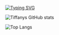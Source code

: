 [![Typing SVG](https://readme-typing-svg.demolab.com/?lines=hi;<3)](https://git.io/typing-svg)

![Tiffanys GitHub stats](https://github-readme-stats.vercel.app/api?username=tiff-git&hide=contribs,prs&show_icons=true&theme=material-palenight&rank_icon=github&include_all_commits=true)

![Top Langs](https://github-readme-stats.vercel.app/api/top-langs/?username=tiff-git&hide_progress=true&theme=material-palenight)

